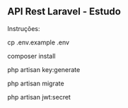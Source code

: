 ## API Rest Laravel - Estudo

<p>Instruções:</p>
<p>cp .env.example .env</p>
<p>composer install</p>
<p>php artisan key:generate</p>
<p>php artisan migrate</p>
<p>php artisan jwt:secret</p>
